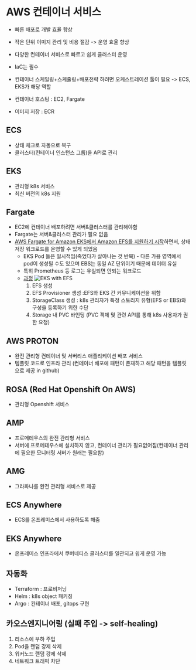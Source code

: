# AWS 컨테이너 서비스

- 빠른 배포로 개발 효율 향상
- 작은 단위 이미지 관리 및 비용 절감 -> 운영 효율 향상
- 다양한 컨테이너 서비스로 빠르고 쉽게 클러스터 운영
- IaC는 필수

- 컨테이너 스케일링+스케줄링+배포전략 하려면 오케스트레이션 툴이 필요 -> ECS, EKS가 해당 역할
- 컨테이너 호스팅 : EC2, Fargate
- 이미지 저장 : ECR

## ECS

- 상태 체크로 자동으로 복구
- 클러스터(컨테이너 인스턴스 그룹)을 API로 관리

## EKS

- 관리형 k8s 서비스
- 최신 버전의 k8s 지원

## Fargate

- EC2에 컨테이너 배포하려면 서버&클러스터를 관리해야함
- Fargate는 서버&클러스터 관리가 필요 없음
- [AWS Fargate for Amazon EKS에서 Amazon EFS를 지원하기 시작](https://aws.amazon.com/ko/blogs/korea/new-aws-fargate-for-amazon-eks-now-supports-amazon-efs/)하면서, 상태 저장 워크로드를 운영할 수 있게 되었음
  - EKS Pod 들은 일시적임(죽었다가 살아나는 것 반복) - 다른 가용 영역에서 pod이 생성될 수도 있으며 EBS는 동일 AZ 단위이기 때문에 데이터 유실
  - 특히 Prometheus 등 로그는 유실되면 안되는 워크로드
  - [과정](https://kscory.com/dev/aws/eks-efs)
    ![EKS with EFS](https://kscory.com/assets/aws/eks-efs/01-eks-efs-intro_02.png)
    1. EFS 생성
    2. EFS Provisioner 생성 :EFS와 EKS 간 커뮤니케이션을 위함
    3. StorageClass 생성 : k8s 관리자가 특정 스토리지 유형(EFS or EBS)와 구성을 등록하기 위한 수단
    4. Storage 내 PVC 바인딩 (PVC 객체 및 관련 API를 통해 k8s 사용자가 권한 요청)

## AWS PROTON

- 완전 관리형 컨테이너 및 서버리스 애플리케이션 배포 서비스
- 템플릿 코드로 인프라 관리 (컨테이너 배포에 패턴이 존재하고 해당 패턴을 템플릿으로 제공 in github)

## ROSA (Red Hat Openshift On AWS)

- 관리형 Openshift 서비스

## AMP

- 프로메테우스의 완전 관리형 서비스
- 서버에 프로메테우스에 설치하지 않고, 컨테이너 관리가 필요없어짐(컨테이너 관리에 필요한 모니터링 서버가 원래는 필요함)

## AMG

- 그라파나를 완전 관리형 서비스로 제공

## ECS Anywhere

- ECS를 온프레미스에서 사용하도록 해줌

## EKS Anywhere

- 온프레미스 인프라에서 쿠버네티스 클러스터를 일관되고 쉽게 운영 가능

## 자동화

- Terraform : 프로비저닝
- Helm : k8s object 패키징
- Argo : 컨테이너 배포, gitops 구현

## 카오스엔지니어링 (실패 주입 -> self-healing)

1. 리소스에 부하 주입
2. Pod을 랜덤 강제 삭제
3. 워커노드 랜덤 강제 삭제
4. 네트워크 트래픽 차단
